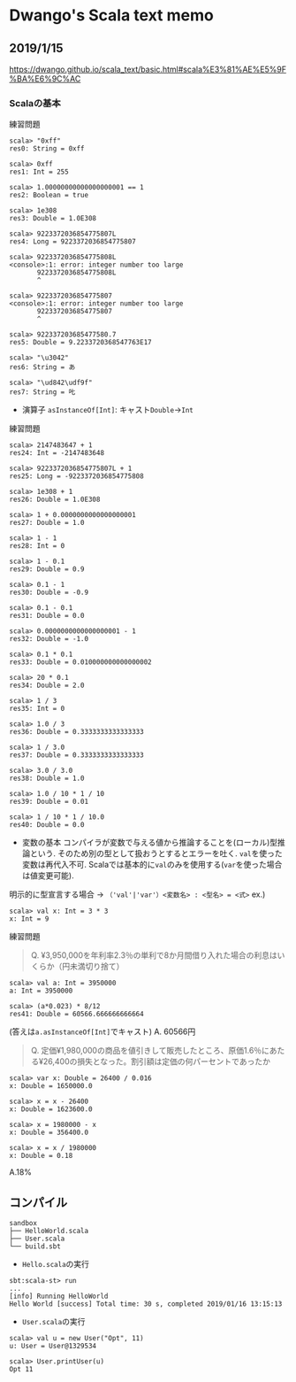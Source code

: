 # Dwango's Scala text memo
## 2019/1/15
https://dwango.github.io/scala_text/basic.html#scala%E3%81%AE%E5%9F%BA%E6%9C%AC
### Scalaの基本
練習問題

```
scala> "0xff"
res0: String = 0xff

scala> 0xff
res1: Int = 255

scala> 1.00000000000000000001 == 1
res2: Boolean = true

scala> 1e308
res3: Double = 1.0E308

scala> 9223372036854775807L
res4: Long = 9223372036854775807

scala> 9223372036854775808L
<console>:1: error: integer number too large
       9223372036854775808L
       ^

scala> 9223372036854775807
<console>:1: error: integer number too large
       9223372036854775807
       ^

scala> 922337203685477580.7
res5: Double = 9.2233720368547763E17

scala> "\u3042"
res6: String = あ

scala> "\ud842\udf9f"
res7: String = 𠮟
```

- 演算子
`asInstanceOf[Int]`: キャスト`Double`→`Int`

練習問題
```
scala> 2147483647 + 1
res24: Int = -2147483648

scala> 9223372036854775807L + 1
res25: Long = -9223372036854775808

scala> 1e308 + 1
res26: Double = 1.0E308

scala> 1 + 0.0000000000000000001
res27: Double = 1.0

scala> 1 - 1
res28: Int = 0

scala> 1 - 0.1
res29: Double = 0.9

scala> 0.1 - 1
res30: Double = -0.9

scala> 0.1 - 0.1
res31: Double = 0.0

scala> 0.0000000000000000001 - 1
res32: Double = -1.0

scala> 0.1 * 0.1
res33: Double = 0.010000000000000002

scala> 20 * 0.1
res34: Double = 2.0

scala> 1 / 3
res35: Int = 0

scala> 1.0 / 3
res36: Double = 0.3333333333333333

scala> 1 / 3.0
res37: Double = 0.3333333333333333

scala> 3.0 / 3.0
res38: Double = 1.0

scala> 1.0 / 10 * 1 / 10
res39: Double = 0.01

scala> 1 / 10 * 1 / 10.0
res40: Double = 0.0
```

- 変数の基本
コンパイラが変数で与える値から推論することを(ローカル)型推論という.
そのため別の型として扱おうとするとエラーを吐く.
`val`を使った変数は再代入不可.
Scalaでは基本的に`val`のみを使用する(`var`を使った場合は値変更可能).

明示的に型宣言する場合
→ `（'val'|'var'）<変数名> : <型名> = <式>`
ex.)
```
scala> val x: Int = 3 * 3
x: Int = 9
```
練習問題
> Q. ¥3,950,000を年利率2.3％の単利で8か月間借り入れた場合の利息はいくらか（円未満切り捨て）

```
scala> val a: Int = 3950000
a: Int = 3950000

scala> (a*0.023) * 8/12
res41: Double = 60566.666666666664
```
(答えは`a.asInstanceOf[Int]`でキャスト)
A. 60566円


> Q. 定価¥1,980,000の商品を値引きして販売したところ、原価1.6％にあたる¥26,400の損失となった。割引額は定価の何パーセントであったか

```
scala> var x: Double = 26400 / 0.016
x: Double = 1650000.0

scala> x = x - 26400
x: Double = 1623600.0

scala> x = 1980000 - x
x: Double = 356400.0

scala> x = x / 1980000
x: Double = 0.18
```
A.18%

## コンパイル

```
sandbox
├── HelloWorld.scala
├── User.scala
└── build.sbt
```
 
 - `Hello.scala`の実行
 
 ```
 sbt:scala-st> run
 ...
 [info] Running HelloWorld
Hello World [success] Total time: 30 s, completed 2019/01/16 13:15:13
 ```
 
 - `User.scala`の実行
 
 ```
 scala> val u = new User("Opt", 11)
u: User = User@1329534

scala> User.printUser(u)
Opt 11
 ```
 
